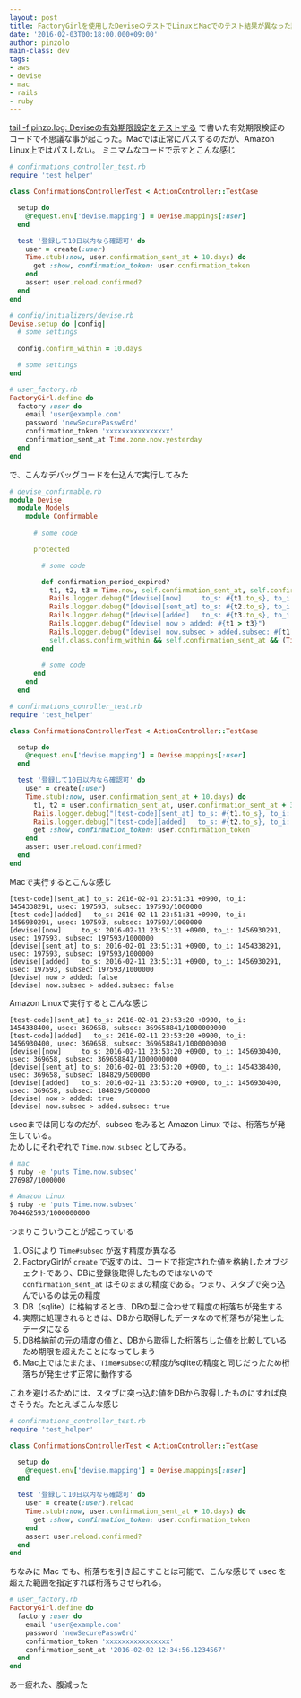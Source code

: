 ```yaml
---
layout: post
title: FactoryGirlを使用したDeviseのテストでLinuxとMacでのテスト結果が異なった話
date: '2016-02-03T00:18:00.000+09:00'
author: pinzolo
main-class: dev
tags:
- aws
- devise
- mac
- rails
- ruby
---
```


[tail -f pinzo.log: Deviseの有効期限設定をテストする](http://blog.mkt-sys.jp/2015/12/testing-devise-timelimits.html) で書いた有効期限検証のコードで不思議な事が起こった。Macでは正常にパスするのだが、Amazon Linux上ではパスしない。 ミニマムなコードで示すとこんな感じ

```ruby
# confirmations_controller_test.rb
require 'test_helper'

class ConfirmationsControllerTest < ActionController::TestCase

  setup do
    @request.env['devise.mapping'] = Devise.mappings[:user]
  end

  test '登録して10日以内なら確認可' do
    user = create(:user)
    Time.stub(:now, user.confirmation_sent_at + 10.days) do
      get :show, confirmation_token: user.confirmation_token
    end
    assert user.reload.confirmed?
  end
end
```

```ruby
# config/initializers/devise.rb
Devise.setup do |config|
  # some settings
  
  config.confirm_within = 10.days

  # some settings
end
```

```ruby
# user_factory.rb
FactoryGirl.define do
  factory :user do
    email 'user@example.com'
    password 'newSecurePassw0rd'
    confirmation_token 'xxxxxxxxxxxxxxxx'
    confirmation_sent_at Time.zone.now.yesterday
  end
end
```

で、こんなデバッグコードを仕込んで実行してみた

```ruby
# devise_confirmable.rb
module Devise
  module Models
    module Confirmable
      
      # some code

      protected

        # some code

        def confirmation_period_expired?
          t1, t2, t3 = Time.now, self.confirmation_sent_at, self.confirmation_sent_at + self.class.confirm_within
          Rails.logger.debug("[devise][now]     to_s: #{t1.to_s}, to_i: #{t1.to_i}, usec: #{t1.usec}, subsec: #{t1.subsec}")
          Rails.logger.debug("[devise][sent_at] to_s: #{t2.to_s}, to_i: #{t2.to_i}, usec: #{t2.usec}, subsec: #{t2.subsec}")
          Rails.logger.debug("[devise][added]   to_s: #{t3.to_s}, to_i: #{t3.to_i}, usec: #{t3.usec}, subsec: #{t3.subsec}")
          Rails.logger.debug("[devise] now > added: #{t1 > t3}")
          Rails.logger.debug("[devise] now.subsec > added.subsec: #{t1.subsec > added.subsec}")
          self.class.confirm_within && self.confirmation_sent_at && (Time.now > self.confirmation_sent_at + self.class.confirm_within)
        end
        
        # some code
      end
    end
  end
```

```ruby
# confirmations_conroller_test.rb
require 'test_helper'

class ConfirmationsControllerTest < ActionController::TestCase

  setup do
    @request.env['devise.mapping'] = Devise.mappings[:user]
  end

  test '登録して10日以内なら確認可' do
    user = create(:user)
    Time.stub(:now, user.confirmation_sent_at + 10.days) do
      t1, t2 = user.confirmation_sent_at, user.confirmation_sent_at + 30.days
      Rails.logger.debug("[test-code][sent_at] to_s: #{t1.to_s}, to_i: #{t1.to_i}, usec: #{t1.usec}, subsec: #{t1.subsec}")
      Rails.logger.debug("[test-code][added]   to_s: #{t2.to_s}, to_i: #{t2.to_i}, usec: #{t2.usec}, subsec: #{t2.subsec}")
      get :show, confirmation_token: user.confirmation_token
    end
    assert user.reload.confirmed?
  end
end
```

Macで実行するとこんな感じ

```
[test-code][sent_at] to_s: 2016-02-01 23:51:31 +0900, to_i: 1454338291, usec: 197593, subsec: 197593/1000000
[test-code][added]   to_s: 2016-02-11 23:51:31 +0900, to_i: 1456930291, usec: 197593, subsec: 197593/1000000
[devise][now]     to_s: 2016-02-11 23:51:31 +0900, to_i: 1456930291, usec: 197593, subsec: 197593/1000000
[devise][sent_at] to_s: 2016-02-01 23:51:31 +0900, to_i: 1454338291, usec: 197593, subsec: 197593/1000000
[devise][added]   to_s: 2016-02-11 23:51:31 +0900, to_i: 1456930291, usec: 197593, subsec: 197593/1000000
[devise] now > added: false
[devise] now.subsec > added.subsec: false
```

Amazon Linuxで実行するとこんな感じ

```
[test-code][sent_at] to_s: 2016-02-01 23:53:20 +0900, to_i: 1454338400, usec: 369658, subsec: 369658841/1000000000
[test-code][added]   to_s: 2016-02-11 23:53:20 +0900, to_i: 1456930400, usec: 369658, subsec: 369658841/1000000000
[devise][now]     to_s: 2016-02-11 23:53:20 +0900, to_i: 1456930400, usec: 369658, subsec: 369658841/1000000000
[devise][sent_at] to_s: 2016-02-01 23:53:20 +0900, to_i: 1454338400, usec: 369658, subsec: 184829/500000
[devise][added]   to_s: 2016-02-11 23:53:20 +0900, to_i: 1456930400, usec: 369658, subsec: 184829/500000
[devise] now > added: true
[devise] now.subsec > added.subsec: true
```

usecまでは同じなのだが、subsec をみると Amazon Linux では、桁落ちが発生している。  
ためしにそれぞれで `Time.now.subsec` としてみる。

```bash
# mac
$ ruby -e 'puts Time.now.subsec'
276987/1000000

# Amazon Linux
$ ruby -e 'puts Time.now.subsec'
704462593/1000000000
```

つまりこういうことが起こっている 

1. OSにより `Time#subsec` が返す精度が異なる
1. FactoryGirlが `create` で返すのは、コードで指定された値を格納したオブジェクトであり、DBに登録後取得したものではないので `confirmation_sent_at` はそのままの精度である。つまり、スタブで突っ込んでいるのは元の精度
1. DB（sqlite）に格納するとき、DBの型に合わせて精度の桁落ちが発生する
1. 実際に処理されるときは、DBから取得したデータなので桁落ちが発生したデータになる
1. DB格納前の元の精度の値と、DBから取得した桁落ちした値を比較しているため期限を超えたことになってしまう
1. Mac上ではたまたま、`Time#subsec`の精度がsqliteの精度と同じだったため桁落ちが発生せず正常に動作する

これを避けるためには、スタブに突っ込む値をDBから取得したものにすれば良さそうだ。たとえばこんな感じ

```ruby
# confirmations_controller_test.rb
require 'test_helper'

class ConfirmationsControllerTest < ActionController::TestCase

  setup do
    @request.env['devise.mapping'] = Devise.mappings[:user]
  end

  test '登録して10日以内なら確認可' do
    user = create(:user).reload
    Time.stub(:now, user.confirmation_sent_at + 10.days) do
      get :show, confirmation_token: user.confirmation_token
    end
    assert user.reload.confirmed?
  end
end
```

ちなみに Mac でも、桁落ちを引き起こすことは可能で、こんな感じで usec を超えた範囲を指定すれば桁落ちさせられる。

```ruby
# user_factory.rb
FactoryGirl.define do
  factory :user do
    email 'user@example.com'
    password 'newSecurePassw0rd'
    confirmation_token 'xxxxxxxxxxxxxxxx'
    confirmation_sent_at '2016-02-02 12:34:56.1234567'
  end
end
```

あー疲れた、腹減った

